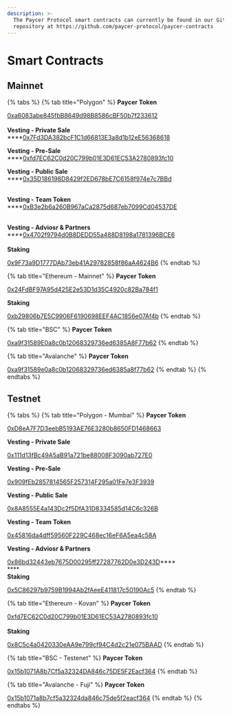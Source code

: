 ```yaml
---
description: >-
  The Paycer Protocol smart contracts can currently be found in our Github
  repository at https://github.com/paycer-protocol/paycer-contracts
---
```


# Smart Contracts

## Mainnet

{% tabs %}
{% tab title="Polygon" %}
**Paycer Token**

[0xa6083abe845fbB8649d98B8586cBF50b7f233612](https://polygonscan.com/address/0xa6083abe845fbB8649d98B8586cBF50b7f233612)\
\
**Vesting - Private Sale**\
****[0x7Fd3DA382bcF1C1d66813E3a8d1b12eE56368618](https://www.polygonscan.com/address/0x7Fd3DA382bcF1C1d66813E3a8d1b12eE56368618)



**Vesting - Pre-Sale**\
****[0xfd7EC62C0d20C799b01E3D61EC53A2780893fc10](https://www.polygonscan.com/address/0xfd7EC62C0d20C799b01E3D61EC53A2780893fc10)



**Vesting - Public Sale**\
****[0x35D186198D8429f2ED678bE7C6158f974e7c7BBd](https://www.polygonscan.com/address/0x35D186198D8429f2ED678bE7C6158f974e7c7BBd)

\
**Vesting - Team Token**\
****[0xB3e2b6a260B967aCa2875d687eb7099Cd04537DE](https://www.polygonscan.com/address/0xB3e2b6a260B967aCa2875d687eb7099Cd04537DE)

\
**Vesting - Adviosr & Partners** \
****[0x4702f9794d0B8DEDD55a488D8198a1781396BCE6](https://www.polygonscan.com/address/0x4702f9794d0B8DEDD55a488D8198a1781396BCE6)\
\
**Staking**

[0x9F73a9D1777DAb73eb41A29782858f86aA4624B6](https://polygonscan.com/address/0x9F73a9D1777DAb73eb41A29782858f86aA4624B6)
{% endtab %}

{% tab title="Ethereum - Mainnet" %}
**Paycer Token**

[0x24FdBF97A95d425E2e53D1d35C4920c82Ba784f1](https://etherscan.io/address/0x24FdBF97A95d425E2e53D1d35C4920c82Ba784f1)



**Staking**

[0xb29806b7E5C9906F6190698EEF4AC1856e07Af4b](https://etherscan.io/address/0xb29806b7E5C9906F6190698EEF4AC1856e07Af4b)
{% endtab %}

{% tab title="BSC" %}
**Paycer Token**

[0xa9f31589E0a8c0b12068329736ed6385A8F77b62](https://bscscan.com/address/0xa9f31589E0a8c0b12068329736ed6385A8F77b62)
{% endtab %}

{% tab title="Avalanche" %}
**Paycer Token**

[0xa9f31589e0a8c0b12068329736ed6385a8f77b62](https://snowtrace.io/address/0xa9f31589e0a8c0b12068329736ed6385a8f77b62)
{% endtab %}
{% endtabs %}



## Testnet

{% tabs %}
{% tab title="Polygon - Mumbai" %}
**Paycer Token**

[0xD8eA7F7D3eebB5193AE76E3280b8650FD1468663](https://mumbai.polygonscan.com/address/0xD8eA7F7D3eebB5193AE76E3280b8650FD1468663)



**Vesting - Private Sale**&#x20;

[0x111d13fBc49A5aB91a721be88008F3090ab727E0](https://mumbai.polygonscan.com/address/0x111d13fBc49A5aB91a721be88008F3090ab727E0)



**Vesting - Pre-Sale**&#x20;

[0x909fEb2857814565F257314F295a01Fe7e3F3939](https://mumbai.polygonscan.com/address/0x909fEb2857814565F257314F295a01Fe7e3F3939)



**Vesting - Public Sale**&#x20;

[0x8A8555E4a143Dc2f5DfA31D8334585d14C6c326B](https://mumbai.polygonscan.com/address/0x8A8555E4a143Dc2f5DfA31D8334585d14C6c326B)



**Vesting - Team Token**&#x20;

[0x45816da4dff59560F229C468ec16eF6A5ea4c58A](https://mumbai.polygonscan.com/address/0x45816da4dff59560F229C468ec16eF6A5ea4c58A)



**Vesting - Adviosr & Partners**

[0x86bd32443eb7675D00295ff27287762D0e3D243D](https://mumbai.polygonscan.com/address/0x86bd32443eb7675D00295ff27287762D0e3D243D)****\
****\
**Staking**

[0x5C86297b9759B1994Ab2fAeeE411817c50190Ac5](https://mumbai.polygonscan.com/address/0x5C86297b9759B1994Ab2fAeeE411817c50190Ac5)
{% endtab %}

{% tab title="Ethereum - Kovan" %}
**Paycer Token**

[0xfd7EC62C0d20C799b01E3D61EC53A2780893fc10](https://kovan.etherscan.io/address/0xfd7EC62C0d20C799b01E3D61EC53A2780893fc10)\
\
**Staking**

[0x8C5c4a0420330eAA9e799cf94C4d2c21e075BAAD](https://kovan.etherscan.io/address/0x8C5c4a0420330eAA9e799cf94C4d2c21e075BAAD)
{% endtab %}

{% tab title="BSC - Testenet" %}
**Paycer Token**

[0x15b1071A8b7Cf5a32324DA846c75DE5F2Eacf364](https://testnet.bscscan.com/address/0x15b1071A8b7Cf5a32324DA846c75DE5F2Eacf364)
{% endtab %}

{% tab title="Avalanche - Fuji" %}
**Paycer Token**

[0x15b1071a8b7cf5a32324da846c75de5f2eacf364](https://testnet.snowtrace.io/address/0x15b1071a8b7cf5a32324da846c75de5f2eacf364)
{% endtab %}
{% endtabs %}





